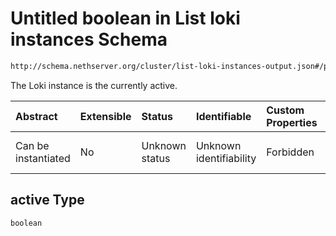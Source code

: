 # Untitled boolean in List loki instances Schema

```txt
http://schema.nethserver.org/cluster/list-loki-instances-output.json#/properties/instances/items/properties/active
```

The Loki instance is the currently active.

| Abstract            | Extensible | Status         | Identifiable            | Custom Properties | Additional Properties | Access Restrictions | Defined In                                                                                          |
| :------------------ | :--------- | :------------- | :---------------------- | :---------------- | :-------------------- | :------------------ | :-------------------------------------------------------------------------------------------------- |
| Can be instantiated | No         | Unknown status | Unknown identifiability | Forbidden         | Allowed               | none                | [list-loki-instances-output.json\*](cluster/list-loki-instances-output.json "open original schema") |

## active Type

`boolean`
